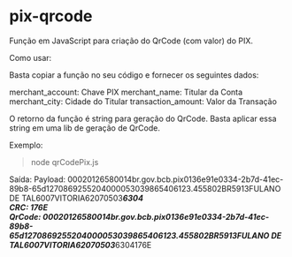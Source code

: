 # pix-qrcode
Função em JavaScript para criação do QrCode (com valor) do PIX.

Como usar:

Basta copiar a função no seu código e fornecer os seguintes dados:

merchant_account:    Chave PIX
merchant_name:       Titular da Conta
merchant_city:       Cidade do Titular
transaction_amount:  Valor da Transação

O retorno da função é string para geração do QrCode. Basta aplicar essa string em uma lib de geração de QrCode.

Exemplo:
>node qrCodePix.js

Saída:
Payload: 00020126580014br.gov.bcb.pix0136e91e0334-2b7d-41ec-89b8-65d1270869255204000053039865406123.455802BR5913FULANO DE TAL6007VITORIA62070503***6304                                     
CRC: 176E                                                                                                                                                                                   
QrCode: 00020126580014br.gov.bcb.pix0136e91e0334-2b7d-41ec-89b8-65d1270869255204000053039865406123.455802BR5913FULANO DE TAL6007VITORIA62070503***6304176E